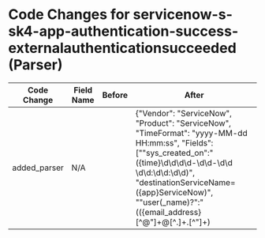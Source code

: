 # Code Changes for servicenow-s-sk4-app-authentication-success-externalauthenticationsucceeded (Parser)

| Code Change | Field Name | Before | After |
|-------------|------------|--------|-------|
| added_parser | N/A |  | {"Vendor": "ServiceNow", "Product": "ServiceNow", "TimeFormat": "yyyy-MM-dd HH:mm:ss", "Fields": ["\"sys_created_on\":\"({time}\d\d\d\d-\d\d-\d\d \d\d:\d\d:\d\d)", "destinationServiceName=({app}ServiceNow)", "\"user(_name)?\":\"(({email_address}[^@\"]+@[^.]+\.[^\"]+)|({user}[\w\.\-\!\#\^\~]{1,40}\$?))", "\"name\":\"({object}[^\"]+)", "\"parm1\":\"\s*(|-|({resource}[^\",]+?[^\\\s])\s*)\",", "\"parm2\":\"({additional_info}[^\"]+)"], "Name": "servicenow-s-sk4-app-authentication-success-externalauthenticationsucceeded", "ParserVersion": "v1.0.0", "Conditions": ["\"sys_created_by\":", "\"sys_created_on\":", "\"name\":\"external.authentication.succeeded\""]} |
